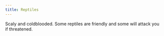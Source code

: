 ```yaml
---
title: Reptiles
---
```


Scaly and coldblooded. Some reptiles are friendly and some will attack you if threatened.
